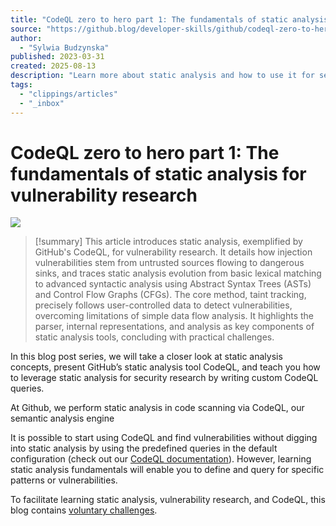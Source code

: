 ```yaml
---
title: "CodeQL zero to hero part 1: The fundamentals of static analysis for vulnerability research"
source: "https://github.blog/developer-skills/github/codeql-zero-to-hero-part-1-the-fundamentals-of-static-analysis-for-vulnerability-research/?__readwiseLocation="
author:
  - "Sylwia Budzynska"
published: 2023-03-31
created: 2025-08-13
description: "Learn more about static analysis and how to use it for security research!In this blog post series, we will take a closer look at static analysis concepts, present GitHub’s static analysis tool CodeQL, and teach you how to leverage static analysis for security research by writing custom CodeQL queries."
tags:
  - "clippings/articles"
  - "_inbox"
---
```

# CodeQL zero to hero part 1: The fundamentals of static analysis for vulnerability research

![](https://github.blog/wp-content/uploads/2021/11/GitHub-Security-Lab.jpeg?fit=1200%2C630)

> [!summary]
> This article introduces static analysis, exemplified by GitHub's CodeQL, for vulnerability research. It details how injection vulnerabilities stem from untrusted sources flowing to dangerous sinks, and traces static analysis evolution from basic lexical matching to advanced syntactic analysis using Abstract Syntax Trees (ASTs) and Control Flow Graphs (CFGs). The core method, taint tracking, precisely follows user-controlled data to detect vulnerabilities, overcoming limitations of simple data flow analysis. It highlights the parser, internal representations, and analysis as key components of static analysis tools, concluding with practical challenges.

In this blog post series, we will take a closer look at static analysis concepts, present GitHub’s static analysis tool CodeQL, and teach you how to leverage static analysis for security research by writing custom CodeQL queries.

At Github, we perform static analysis in code scanning via CodeQL, our semantic analysis engine

It is possible to start using CodeQL and find vulnerabilities without digging into static analysis by using the predefined queries in the default configuration (check out our [CodeQL documentation](https://codeql.github.com/docs/)). However, learning static analysis fundamentals will enable you to define and query for specific patterns or vulnerabilities.

To facilitate learning static analysis, vulnerability research, and CodeQL, this blog contains [voluntary challenges](https://github.blog/developer-skills/github/codeql-zero-to-hero-part-1-the-fundamentals-of-static-analysis-for-vulnerability-research/?__readwiseLocation=#challenges).
